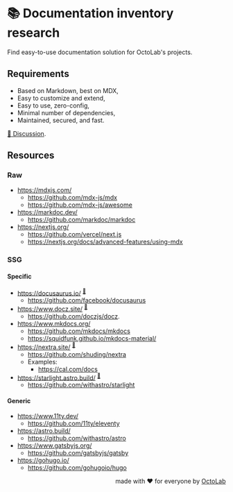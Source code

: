 # 📚 Documentation inventory research

Find easy-to-use documentation solution for OctoLab's projects.

## Requirements

- Based on Markdown, best on MDX,
- Easy to customize and extend,
- Easy to use, zero-config,
- Minimal number of dependencies,
- Maintained, secured, and fast.

[💬 Discussion](https://github.com/under-the-hood/docs/discussions/2).

## Resources

### Raw

- https://mdxjs.com/
  - https://github.com/mdx-js/mdx
  - https://github.com/mdx-js/awesome
- https://markdoc.dev/
  - https://github.com/markdoc/markdoc
- https://nextjs.org/
  - https://github.com/vercel/next.js
  - https://nextjs.org/docs/advanced-features/using-mdx

### SSG

#### Specific

- https://docusaurus.io/ <sup>[🔬](src/docusaurus)</sup>
  - https://github.com/facebook/docusaurus
- https://www.docz.site/ <sup>[🔬](src/docz)</sup>
  - https://github.com/doczjs/docz.
- https://www.mkdocs.org/
  - https://github.com/mkdocs/mkdocs
  - https://squidfunk.github.io/mkdocs-material/
- https://nextra.site/ <sup>[🔬](src/nextra)</sup>
  - https://github.com/shuding/nextra
  - Examples:
    - https://cal.com/docs
- https://starlight.astro.build/ <sup>[🔬](src/starlight)</sup>
  - https://github.com/withastro/starlight

#### Generic

- https://www.11ty.dev/
  - https://github.com/11ty/eleventy
- https://astro.build/
  - https://github.com/withastro/astro
- https://www.gatsbyjs.org/
  - https://github.com/gatsbyjs/gatsby
- https://gohugo.io/
  - https://github.com/gohugoio/hugo

<p align="right">made with ❤️ for everyone by <a href="https://www.octolab.org/">OctoLab</a></p>
